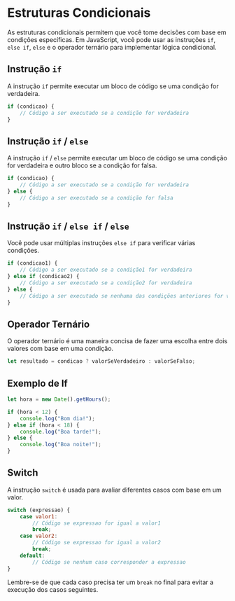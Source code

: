 # Estruturas Condicionais

As estruturas condicionais permitem que você tome decisões com base em condições específicas. Em JavaScript, você pode usar as instruções `if`, `else if`, `else` e o operador ternário para implementar lógica condicional.

## Instrução `if`

A instrução `if` permite executar um bloco de código se uma condição for verdadeira.

```javascript
if (condicao) {
    // Código a ser executado se a condição for verdadeira
}
```

## Instrução `if` / `else`

A instrução `if` / `else` permite executar um bloco de código se uma condição for verdadeira e outro bloco se a condição for falsa.

```javascript
if (condicao) {
    // Código a ser executado se a condição for verdadeira
} else {
    // Código a ser executado se a condição for falsa
}
```

## Instrução `if` / `else if` / `else`

Você pode usar múltiplas instruções `else if` para verificar várias condições.

```javascript
if (condicao1) {
    // Código a ser executado se a condição1 for verdadeira
} else if (condicao2) {
    // Código a ser executado se a condição2 for verdadeira
} else {
    // Código a ser executado se nenhuma das condições anteriores for verdadeira
}
```

## Operador Ternário

O operador ternário é uma maneira concisa de fazer uma escolha entre dois valores com base em uma condição.

```javascript
let resultado = condicao ? valorSeVerdadeiro : valorSeFalso;
```

## Exemplo de If

```javascript
let hora = new Date().getHours();

if (hora < 12) {
    console.log("Bom dia!");
} else if (hora < 18) {
    console.log("Boa tarde!");
} else {
    console.log("Boa noite!");
}
```

## Switch

A instrução `switch` é usada para avaliar diferentes casos com base em um valor.

```javascript
switch (expressao) {
    case valor1:
        // Código se expressao for igual a valor1
        break;
    case valor2:
        // Código se expressao for igual a valor2
        break;
    default:
        // Código se nenhum caso corresponder a expressao
}
```

Lembre-se de que cada caso precisa ter um `break` no final para evitar a execução dos casos seguintes.
